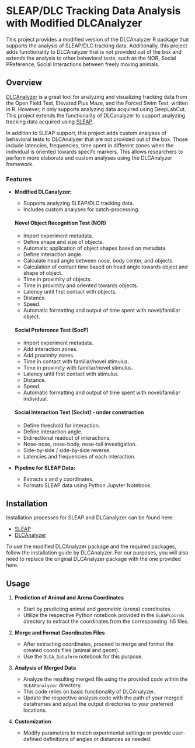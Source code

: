 # **SLEAP/DLC Tracking Data Analysis with Modified DLCAnalyzer**

This project provides a modified version of the DLCAnalyzer R package that supports the analysis of SLEAP/DLC tracking data. Additionally, this project adds functionality to DLCAnalyzer that is not provided out of the box and extends the analysis to other behavioral tests, such as the NOR, Social PReference, Social Interactions between freely moving animals.

## Overview

[DLCAnalyzer](https://github.com/ETHZ-INS/DLCAnalyzer) is a great tool for analyzing and visualizing tracking data from the Open Field Test, Elevated Plus Maze, and the Forced Swim Test, written in R. However, it only supports analyzing data acquired using DeepLabCut. This project extends the functionality of DLCanalyzer to support analyzing tracking data acquired using [SLEAP](https://sleap.ai).

In addition to SLEAP support, this project adds custom analyses of behavioral tests to DLCAnalyzer that are not provided out of the box. Those include latencies, frequencies, time spent in different zones when the individual is oriented towards specifc markers. This allows researchers to perform more elaborate and custom analyses using the DLCAnalyzer framework.

### Features

* **Modified DLCanalyzer:**
  - Supports analyzing SLEAP/DLC tracking data.
  - Includes custom analyses for batch-processing.

  #### Novel Object Recognition Test (NOR)
  - Import experiment metadata.
  - Define shape and size of objects.
  - Automatic application of object shapes based on metadata.
  - Define interaction angle.
  - Calculate head angle between nose, body center, and objects.
  - Calculation of contact time based on head angle towards object and shape of object.
  - Time in proximity of objects.
  - Time in proximity and oriented towards objects.
  - Latency until first contact with objects.
  - Distance.
  - Speed.
  - Automatic formatting and output of time spent with novel/familiar object.

  #### Social Preference Test (SocP)
  - Import experiment metadata.
  - Add interaction zones.
  - Add proximity zones.
  - Time in contact with familiar/novel stimulus.
  - Time in proximity with familiar/novel stimulus.
  - Latency until first contact with stimulus.
  - Distance.
  - Speed.
  - Automatic formatting and output of time spent with novel/familiar individual.

  #### Social Interaction Test (SocInt) - under construction
  - Define threshold for interaction.
  - Define interaction angle.
  - Bidirectional readout of interactions.
  - Nose-nose, nose-body, nose-tail investigation.
  - Side-by-side / side-by-side reverse.
  - Latencies and frequencies of each interaction.

* **Pipeline for SLEAP Data:**
  - Extracts x and y coordinates.
  - Formats SLEAP data using Python Jupyter Notebook.

## Installation

Installation processes for SLEAP and DLCanalyzer can be found here:
* [SLEAP](https://sleap.ai/installation.html)
* [DLCAnalyzer](https://github.com/ETHZ-INS/DLCAnalyzer#getting-started)

To use the modified DLCAnalyzer package and the required packages, follow the installation guide by DLCAnalyzer.
For our purposes, you will also need to replace the original DLCAnalyzer package with the one provided here.

## Usage

1. **Prediction of Animal and Arena Coordinates**
   
   - Start by predicting animal and geometric (arena) coordinates.
   - Utilize the respective Python notebook provided in the `SLEAPcoords` directory to extract the coordinates from the corresponding .h5 files.

2. **Merge and Format Coordinates Files**
   
   - After extracting coordinates, proceed to merge and format the created coords files (animal and geom).
   - Use the `DLCA_Dataform` notebook for this purpose.

3. **Analysis of Merged Data**
   
   - Analyze the resulting merged file using the provided code within the `SLEAPanalyzer` directory.
   - This code relies on basic functionality of DLCAnalyzer.
   - Update the respective analysis code with the path of your merged dataframes and adjust the output directories to your preferred locations.

4. **Customization**
   
   - Modify parameters to match experimental settings or provide user-defined definitions of angles or distances as needed.
